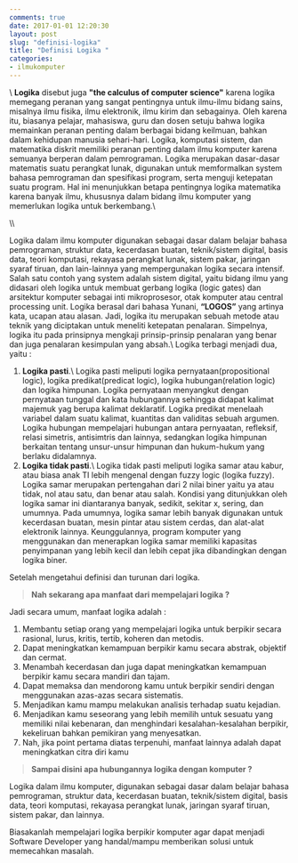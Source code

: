 ```yaml
---
comments: true
date: 2017-01-01 12:20:30
layout: post
slug: "definisi-logika"
title: "Definisi Logika "
categories:
- ilmukomputer
---
```

\\
**Logika** disebut juga **"the calculus of computer science"** karena logika memegang peranan yang sangat pentingnya untuk ilmu-ilmu bidang sains, misalnya ilmu fisika, ilmu elektronik, ilmu kirim dan sebagainya. Oleh karena itu, biasanya pelajar, mahasiswa, guru dan dosen setuju bahwa logika memainkan peranan penting dalam berbagai bidang keilmuan, bahkan dalam kehidupan manusia sehari-hari.
Logika, komputasi sistem, dan matematika diskrit memiliki peranan penting dalam ilmu komputer karena semuanya berperan dalam pemrograman. Logika merupakan dasar-dasar matematis suatu perangkat lunak, digunakan untuk memformalkan system bahasa pemrograman dan spesifikasi program, serta menguji ketepatan suatu program. Hal ini menunjukkan betapa pentingnya logika matematika karena banyak ilmu, khususnya dalam bidang ilmu komputer yang memerlukan logika untuk berkembang.\\
<!--more-->\\
Logika dalam ilmu komputer digunakan sebagai dasar dalam belajar bahasa pemrograman, struktur data, kecerdasan buatan, teknik/sistem digital, basis data, teori komputasi, rekayasa perangkat lunak, sistem pakar, jaringan syaraf tiruan, dan lain-lainnya yang mempergunakan logika secara intensif. Salah satu contoh yang system adalah sistem digital, yaitu bidang ilmu yang didasari oleh logika untuk membuat gerbang logika (logic gates) dan arsitektur komputer sebagai inti mikroprosesor, otak komputer atau central processing unit. 
Logika berasal dari bahasa Yunani, **“LOGOS”** yang artinya kata, ucapan atau alasan. Jadi, logika itu merupakan sebuah metode atau teknik yang diciptakan untuk meneliti ketepatan penalaran. Simpelnya, logika itu pada prinsipnya mengkaji prinsip-prinsip penalaran yang benar dan juga penalaran kesimpulan yang absah.\\
Logika terbagi menjadi dua, yaitu : 

 1. **Logika pasti**.\\
    Logika pasti meliputi logika pernyataan(propositional logic), logika predikat(predicat logic), logika hubungan(relation logic) dan logika himpunan.
Logika pernyataan menyangkut dengan pernyataan tunggal dan kata hubungannya sehingga didapat kalimat majemuk yag berupa kalimat deklaratif. 
Logika predikat menelaah variabel dalam suatu kalimat, kuantitas dan validitas sebuah argumen.
Logika hubungan mempelajari hubungan antara pernyaatan, refleksif, relasi simetris, antisimtris dan lainnya, sedangkan logika himpunan berkaitan tentang unsur-unsur himpunan dan hukum-hukum yang berlaku didalamnya.
 2. **Logika tidak pasti**.\\
    Logika tidak pasti meliputi logika samar atau kabur, atau biasa anak TI lebih mengenal dengan fuzzy logic (logika fuzzy). Logika samar merupakan pertengahan dari 2 nilai biner yaitu ya atau tidak, nol atau satu, dan benar atau salah.
    Kondisi yang ditunjukkan oleh logika samar ini diantaranya banyak, sedikit, sekitar x, sering, dan umumnya. Pada umumnya, logika samar lebih banyak digunakan untuk kecerdasan buatan, mesin pintar atau sistem cerdas, dan alat-alat elektronik lainnya. Keunggulannya, program komputer yang menggunakan dan menerapkan logika samar memiliki kapasitas penyimpanan yang lebih kecil dan lebih cepat jika dibandingkan dengan logika biner. 

Setelah mengetahui definisi dan turunan dari logika.
> **Nah sekarang apa manfaat dari mempelajari logika ?**

Jadi secara umum, manfaat logika adalah :
1.  Membantu setiap orang yang mempelajari logika untuk berpikir secara rasional, lurus, kritis, tertib, koheren dan metodis.
2.  Dapat meningkatkan kemampuan berpikir kamu secara abstrak, objektif
dan cermat.
3.  Menambah kecerdasan dan juga dapat meningkatkan kemampuan berpikir
kamu secara mandiri dan tajam.
4.  Dapat memaksa dan mendorong kamu untuk berpikir sendiri dengan
menggunakan azas-azas secara sistematis.
5.  Menjadikan kamu mampu melakukan analisis terhadap suatu kejadian.
6.  Menjadikan kamu seseorang yang lebih memilih untuk sesuatu yang
memiliki nilai kebenaran, dan menghindari kesalahan-kesalahan berpikir,
kekeliruan bahkan pemikiran yang menyesatkan.
7.  Nah, jika point pertama diatas terpenuhi, manfaat lainnya adalah dapat
meningkatkan citra diri kamu

> **Sampai disini apa hubungannya logika dengan komputer ?**

Logika dalam ilmu komputer, digunakan sebagai dasar dalam belajar bahasa
pemrograman, struktur data, kecerdasan buatan, teknik/sistem digital, basis data,
teori komputasi, rekayasa perangkat lunak, jaringan syaraf tiruan, sistem pakar,
dan lainnya.

Biasakanlah mempelajari logika berpikir komputer agar dapat menjadi Software Developer yang handal/mampu memberikan solusi untuk memecahkan masalah.